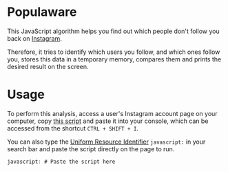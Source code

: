 # Populaware

This JavaScript algorithm helps you find out which people don't follow you back on [Instagram](https://www.instagram.com).

Therefore, it tries to identify which users you follow, and which ones follow you, stores this data in a temporary memory, compares them and prints the desired result on the screen.

# Usage

To perform this analysis, access a user's Instagram account page on your computer, copy [this script](script.js) and paste it into your console, which can be accessed from the shortcut `CTRL + SHIFT + I`.

You can also type the [Uniform Resource Identifier](https://wikipedia.org/wiki/URI) `javascript:` in your search bar and paste the script directly on the page to run.

```js
javascript: # Paste the script here
```
